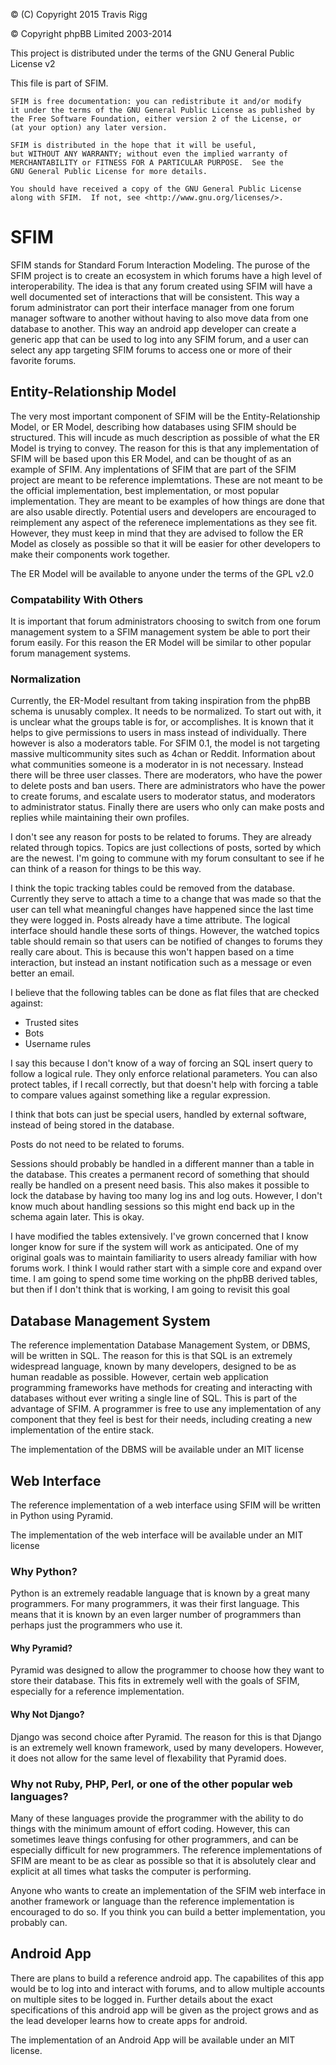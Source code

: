 © (C) Copyright 2015 Travis Rigg

© Copyright phpBB Limited 2003-2014

This project is distributed under the terms of the GNU General Public License v2

This file is part of SFIM.

    SFIM is free documentation: you can redistribute it and/or modify
    it under the terms of the GNU General Public License as published by
    the Free Software Foundation, either version 2 of the License, or
    (at your option) any later version.

    SFIM is distributed in the hope that it will be useful,
    but WITHOUT ANY WARRANTY; without even the implied warranty of
    MERCHANTABILITY or FITNESS FOR A PARTICULAR PURPOSE.  See the
    GNU General Public License for more details.

    You should have received a copy of the GNU General Public License
    along with SFIM.  If not, see <http://www.gnu.org/licenses/>.

# SFIM
SFIM stands for Standard Forum Interaction Modeling. The purose of the SFIM
project is to create an ecosystem in which forums have a high level of
interoperability. The idea is that any forum created using SFIM will have a well
documented set of interactions that will be consistent. This way a forum
administrator can port their interface manager from one forum manager software
to another without having to also move data from one database to another. This
way an android app developer can create a generic app that can be used to log
into any SFIM forum, and a user can select any app targeting SFIM forums to
access one or more of their favorite forums.

## Entity-Relationship Model
The very most important component of SFIM will be the Entity-Relationship
Model, or ER Model, describing how databases using SFIM should be
structured. This will incude as much description as possible of what the ER
Model is trying to convey. The reason for this is that any implementation of
SFIM will be based upon this ER Model, and can be thought of as an example of
SFIM. Any implentations of SFIM that are part of the SFIM project are meant to
be reference implemtations. These are not meant to be the official
implementation, best implementation, or most popular implementation. They are
meant to be examples of how things are done that are also usable directly.
Potential users and developers are encouraged to reimplement any aspect of the
referenece implementations as they see fit. However, they must keep in mind that
they are advised to follow the ER Model as closely as possible so that it will
be easier for other developers to make their components work together.

The ER Model will be available to anyone under the terms of the GPL v2.0

### Compatability With Others
It is important that forum administrators choosing to switch from one forum
management system to a SFIM management system be able to port their forum
easily. For this reason the ER Model will be similar to other popular forum
management systems.

### Normalization
Currently, the ER-Model resultant from taking inspiration from the phpBB schema
is unusably complex. It needs to be normalized. To start out with, it is unclear
what the groups table is for, or accomplishes. It is known that it helps to give
permissions to users in mass instead of individually. There however is also a
moderators table. For SFIM 0.1, the model is not targeting massive
multicommunity sites such as 4chan or Reddit. Information about what communities
someone is a moderator in is not necessary. Instead there will be three user
classes. There are moderators, who have the power to delete posts and ban users.
There are administrators who have the power to create forums, and escalate users
to moderator status, and moderators to administrator status. Finally there are
users who only can make posts and replies while maintaining their own profiles.

I don't see any reason for posts to be related to forums. They are already
related through topics. Topics are just collections of posts, sorted by which
are the newest. I'm going to commune with my forum consultant to see if he can
think of a reason for things to be this way.

I think the topic tracking tables could be removed from the database. Currently
they serve to attach a time to a change that was made so that the user can tell
what meaningful changes have happened since the last time they were logged in.
Posts already have a time attribute. The logical interface should handle these
sorts of things. However, the watched topics table should remain so that users
can be notified of changes to forums they really care about. This is because
this won't happen based on a time interaction, but instead an instant
notification such as a message or even better an email.

I believe that the following tables can be done as flat files that are checked
against:
* Trusted sites
* Bots
* Username rules

I say this because I don't know of a way of forcing an SQL insert query to
follow a logical rule. They only enforce relational parameters. You can also
protect tables, if I recall correctly, but that doesn't help with forcing a
table to compare values against something like a regular expression.

I think that bots can just be special users, handled by external software,
instead of being stored in the database.

Posts do not need to be related to forums.

Sessions should probably be handled in a different manner than a table in the
database. This creates a permanent record of something that should really be
handled on a present need basis. This also makes it possible to lock the
database by having too many log ins and log outs. However, I don't know much
about handling sessions so this might end back up in the schema again later.
This is okay.

I have modified the tables extensively. I've grown concerned that I know longer
know for sure if the system will work as anticipated. One of my original goals
was to maintain familiarity to users already familiar with how forums work. I
think I would rather start with a simple core and expand over time. I am going
to spend some time working on the phpBB derived tables, but then if I don't
think that is working, I am going to revisit this goal

## Database Management System
The reference implementation Database Management System, or DBMS, will be
written in SQL. The reason for this is that SQL is an extremely widespread
language, known by many developers, designed to be as human readable as
possible. However, certain web application programming frameworks have methods
for creating and interacting with databases without ever writing a single line
of SQL. This is part of the advantage of SFIM. A programmer is free to use any
implementation of any component that they feel is best for their needs,
including creating a new implementation of the entire stack.

The implementation of the DBMS will be available under an MIT license

## Web Interface
The reference implementation of a web interface using SFIM will be written in
Python using Pyramid.

The implementation of the web interface will be available under an MIT license

### Why Python?
Python is an extremely readable language that is known by a great many
programmers. For many programmers, it was their first language. This means that
it is known by an even larger number of programmers than perhaps just the
programmers who use it.

#### Why Pyramid?
Pyramid was designed to allow the programmer to choose how they want to store
their database. This fits in extremely well with the goals of SFIM, especially
for a reference implementation.

#### Why Not Django?
Django was second choice after Pyramid. The reason for this is that Django is an
extremely well known framework, used by many developers. However, it does not
allow for the same level of flexability that Pyramid does.

### Why not Ruby, PHP, Perl, or one of the other popular web languages?
Many of these languages provide the programmer with the ability to do things
with the minimum amount of effort coding. However, this can sometimes leave
things confusing for other programmers, and can be especially difficult for
new programmers. The reference implementations of SFIM are meant to be as clear
as possible so that it is absolutely clear and explicit at all times what tasks
the computer is performing.

Anyone who wants to create an implementation of the SFIM web interface in
another framework or language than the reference implementation is encouraged to
do so. If you think you can build a better implementation, you probably can.

## Android App
There are plans to build a reference android app. The capabilites of this app
would be to log into and interact with forums, and to allow multiple accounts on
multiple sites to be logged in. Further details about the exact specifications
of this android app will be given as the project grows and as the lead developer
learns how to create apps for android.

The implementation of an Android App will be available under an MIT license.
